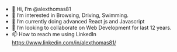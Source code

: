 - 👋 Hi, I’m @alexthomas81
- 👀 I’m interested in Browsing, Driving, Swimming.
- 🌱 I’m currently doing advanced React js and Javascript
- 💞️ I’m looking to collaborate on Web Development for last 12 years.
- 📫 How to reach me using LinkedIn
https://www.linkedin.com/in/alexthomas81/

<!---
alexthomas81/alexthomas81 is a ✨ special ✨ repository because its `README.md` (this file) appears on your GitHub profile.
You can click the Preview link to take a look at your changes.
--->
